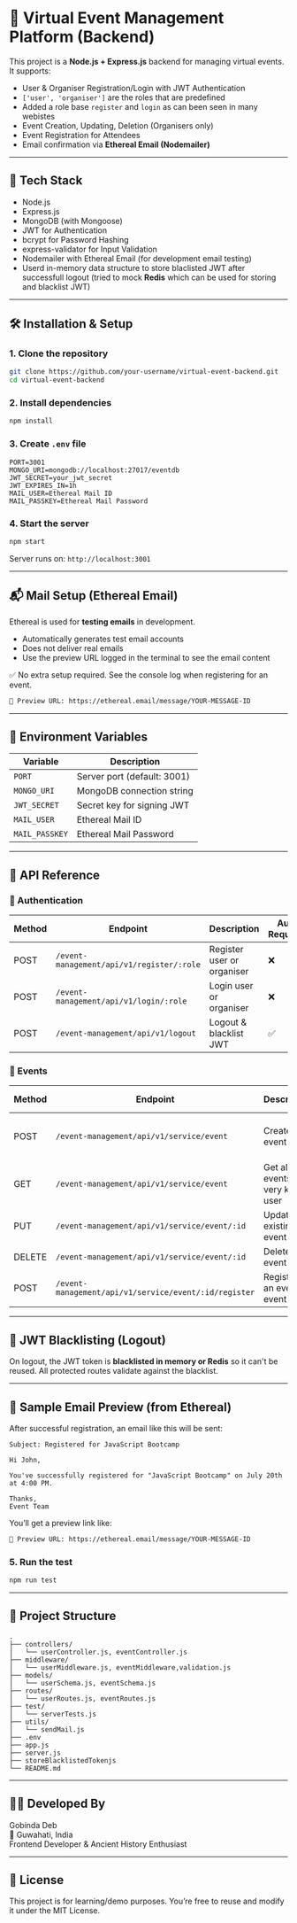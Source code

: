 # 🎉 Virtual Event Management Platform (Backend)

This project is a **Node.js + Express.js** backend for managing virtual events. It supports:

- User & Organiser Registration/Login with JWT Authentication 
- `['user', 'organiser']` are the roles that are predefined
- Added a role base `register` and `login` as can been seen in many webistes
- Event Creation, Updating, Deletion (Organisers only)
- Event Registration for Attendees
- Email confirmation via **Ethereal Email (Nodemailer)**

---

## 🚀 Tech Stack

- Node.js
- Express.js
- MongoDB (with Mongoose)
- JWT for Authentication
- bcrypt for Password Hashing
- express-validator for Input Validation
- Nodemailer with Ethereal Email (for development email testing)
- Userd in-memory data structure to store blaclisted JWT after successfull logout (tried to mock **Redis** which can be used for storing and blacklist JWT)

---

## 🛠️ Installation & Setup

### 1. Clone the repository

```bash
git clone https://github.com/your-username/virtual-event-backend.git
cd virtual-event-backend
```

### 2. Install dependencies

```bash
npm install
```

### 3. Create `.env` file

```env
PORT=3001
MONGO_URI=mongodb://localhost:27017/eventdb
JWT_SECRET=your_jwt_secret
JWT_EXPIRES_IN=1h
MAIL_USER=Ethereal Mail ID
MAIL_PASSKEY=Ethereal Mail Password
```

### 4. Start the server

```bash
npm start
```

Server runs on: `http://localhost:3001`

---

## 📬 Mail Setup (Ethereal Email)

Ethereal is used for **testing emails** in development.

- Automatically generates test email accounts
- Does not deliver real emails
- Use the preview URL logged in the terminal to see the email content

✅ No extra setup required. See the console log when registering for an event.

```bash
🔗 Preview URL: https://ethereal.email/message/YOUR-MESSAGE-ID
```

---

## 🔐 Environment Variables

| Variable         | Description                        |
| ---------------- | ---------------------------------- |
| `PORT`           | Server port (default: 3001)        |
| `MONGO_URI`      | MongoDB connection string          |
| `JWT_SECRET`     | Secret key for signing JWT         |
| `MAIL_USER`      | Ethereal Mail ID                   |
| `MAIL_PASSKEY`   | Ethereal Mail Password             |

---

## 📡 API Reference

### 🔑 Authentication

| Method | Endpoint                                        | Description                | Auth Required | Role Required           | Body Parameters                     |
| ------ | ----------------------------------------------- | -------------------------- | ------------- | ----------------------- | ----------------------------------- |
| POST   | `/event-management/api/v1/register/:role`       | Register user or organiser | ❌            | `user` or `organiser`   | `name`, `email`, `phone`,`password` |
| POST   | `/event-management/api/v1/login/:role`          | Login user or organiser    | ❌            | `user` or `organiser`   | `email`, `password`                 |
| POST   | `/event-management/api/v1/logout`               | Logout & blacklist JWT     | ✅            | ❌                      | ❌                                  |

### 🎫 Events

| Method | Endpoint                                              | Description                          | Auth Required | Role Required | Body Parameters                              |
| ------ | ----------------------------------------------------- | ------------------------------------ | ------------- | ------------- | -------------------------------------------- |
| POST   | `/event-management/api/v1/service/event`              | Create new event                     | ✅            | `organiser`   | `title`, `description`, `date`, `time`, etc. |
| GET    | `/event-management/api/v1/service/event`              | Get all events for very kind of user | ✅            | ❌           | ❌                                           |
| PUT    | `/event-management/api/v1/service/event/:id`          | Update an existing event by ID       | ✅            | `organiser`   | Partial or full event data                   |
| DELETE | `/event-management/api/v1/service/event/:id`          | Delete an event by ID                | ✅            | `organiser`   | ❌                                           |
| POST   | `/event-management/api/v1/service/event/:id/register` | Register for an event by event ID    | ✅            | `user`        | (gets user info from JWT)                    |

---

## 🔁 JWT Blacklisting (Logout)

On logout, the JWT token is **blacklisted in memory or Redis** so it can't be reused. All protected routes validate against the blacklist.

---

## 📧 Sample Email Preview (from Ethereal)

After successful registration, an email like this will be sent:

```
Subject: Registered for JavaScript Bootcamp

Hi John,

You've successfully registered for "JavaScript Bootcamp" on July 20th at 4:00 PM.

Thanks,
Event Team
```

You’ll get a preview link like:

```bash
🔗 Preview URL: https://ethereal.email/message/YOUR-MESSAGE-ID
```

### 5. Run the test

```bash
npm run test
```

---

## 📂 Project Structure

```
.
├── controllers/
│   └── userController.js, eventController.js
├── middleware/
│   └── userMiddleware.js, eventMiddleware,validation.js
├── models/
│   └── userSchema.js, eventSchema.js
├── routes/
│   └── userRoutes.js, eventRoutes.js
├── test/
│   └── serverTests.js
├── utils/
│   └── sendMail.js
├── .env
├── app.js
├── server.js
├── storeBlacklistedTokenjs
└── README.md
```

---

## 🧑‍💻 Developed By

Gobinda Deb  
📍 Guwahati, India  
Frontend Developer & Ancient History Enthusiast

---

## 📃 License

This project is for learning/demo purposes. You’re free to reuse and modify it under the MIT License.
